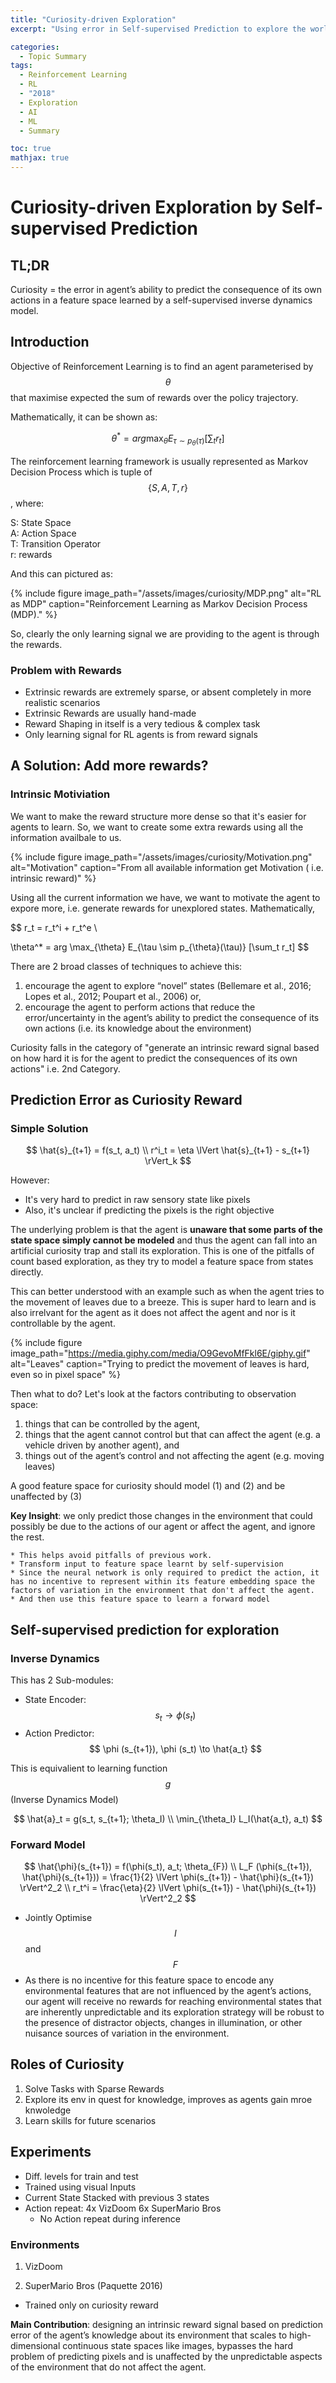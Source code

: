 ```yaml
---
title: "Curiosity-driven Exploration"
excerpt: "Using error in Self-supervised Prediction to explore the world."

categories:
  - Topic Summary
tags:
  - Reinforcement Learning
  - RL
  - "2018"
  - Exploration
  - AI
  - ML
  - Summary

toc: true
mathjax: true
---
```


# Curiosity-driven Exploration by Self-supervised Prediction

## TL;DR
Curiosity = the error in agent’s ability to predict the consequence of its own actions in a feature space learned by a self-supervised inverse dynamics model.

## Introduction

Objective of Reinforcement Learning is to find an agent parameterised by $$\theta $$ that maximise expected the sum of rewards over the policy trajectory.

Mathematically, it can be shown as:

$$
\theta^* = arg \max_{\theta}  E_{\tau \sim p_{\theta}(\tau)}  [\sum_t r_t] 
$$


The reinforcement learning framework is usually represented as Markov Decision Process which is tuple of $$ \{S,A,T,r\} $$, where: <br>


S: State Space  
A: Action Space  
T: Transition Operator  
r: rewards  

And this can pictured as:  

{% include figure image_path="/assets/images/curiosity/MDP.png" alt="RL as MDP" caption="Reinforcement Learning as Markov Decision Process (MDP)." %}

So, clearly the only learning signal we are providing to the agent is through the rewards.

### Problem with Rewards
* Extrinsic rewards are extremely sparse, or absent completely in more realistic scenarios
* Extrinsic Rewards are usually hand-made
* Reward Shaping in itself is a very tedious & complex task
* Only learning signal for RL agents is from reward signals

## A Solution: Add more rewards?
### Intrinsic Motiviation
We want to make the reward structure more dense so that it's easier for agents to learn. So, we want to create some extra rewards using all the information availbale to us.

{% include figure image_path="/assets/images/curiosity/Motivation.png" alt="Motivation" caption="From all available information get Motivation ( i.e. intrinsic reward)" %}

Using all the current information we have, we want to motivate the agent to expore more, i.e. generate rewards for unexplored states. Mathematically,

$$
r_t = r_t^i + r_t^e \\

\theta^* = arg \max_{\theta}  E_{\tau \sim p_{\theta}(\tau)}  [\sum_t r_t]
$$


There are 2 broad classes of techniques to achieve this: 
1. encourage the agent to explore “novel” states (Bellemare et al., 2016; Lopes et al., 2012; Poupart et al., 2006) or, 
2.  encourage the agent to perform actions that reduce the error/uncertainty in the agent’s ability to predict the consequence of its own actions (i.e. its knowledge about the environment)


Curiosity falls in the category of "generate an intrinsic reward signal based on how hard it is for the agent to predict the consequences of its own actions" i.e. 2nd Category.

## Prediction Error as Curiosity Reward

### Simple Solution

$$
\hat{s}_{t+1} = f(s_t, a_t)  \\
r^i_t = \eta \lVert \hat{s}_{t+1} - s_{t+1} \rVert_k 
$$

However:  
* It's very hard to predict in raw sensory state like pixels
* Also, it's unclear if predicting the pixels is the right objective

The underlying problem is that the agent is **unaware that some parts of the state space simply cannot be modeled** and thus the agent can fall into an artificial curiosity trap and stall its exploration. This is one of the pitfalls of count based exploration, as they try to model a feature space from states directly.

This can better understood with an example such as when the agent tries to the movement of leaves due to a breeze. This is super hard to learn and is also irrelvant for the agent as it does not affect the agent and nor is it controllable by the agent.

{% include figure image_path="https://media.giphy.com/media/O9GevoMfFkl6E/giphy.gif" alt="Leaves" caption="Trying to predict the movement of leaves is hard, even so in pixel space" %}


Then what to do?
Let's look at the factors contributing to observation space:
1. things that can be controlled by the agent,
2. things that the agent cannot control but that can affect the agent (e.g. a vehicle driven by another agent), and
3. things out of the agent’s control and not affecting the agent (e.g. moving leaves)

A good feature space for curiosity should model (1) and (2) and be unaffected by (3)



**Key Insight**: we only predict those changes in the environment that could possibly be due to the actions of our agent or affect the agent, and ignore the rest.

	* This helps avoid pitfalls of previous work.
	* Transform input to feature space learnt by self-supervision
	* Since the neural network is only required to predict the action, it has no incentive to represent within its feature embedding space the factors of variation in the environment that don't affect the agent.
	* And then use this feature space to learn a forward model

## Self-supervised prediction for exploration

### Inverse Dynamics
This has 2 Sub-modules:
* State Encoder: $$ s_t \to \phi (s_t) $$
* Action Predictor: $$ \phi (s_{t+1}), \phi (s_t) \to \hat{a_t} $$

This is equivalient to learning function $$g $$ (Inverse Dynamics Model)

$$ 
\hat{a}_t = g(s_t, s_{t+1}; \theta_I) \\
\min_{\theta_I} L_I(\hat{a_t}, a_t) 
$$

### Forward Model

$$ 
\hat{\phi}(s_{t+1}) = f(\phi(s_t), a_t; \theta_{F}) \\
L_F (\phi(s_{t+1}), \hat{\phi}(s_{t+1})) = \frac{1}{2} \lVert \phi(s_{t+1}) - \hat{\phi}(s_{t+1}) \rVert^2_2 \\
r_t^i = \frac{\eta}{2} \lVert \phi(s_{t+1}) - \hat{\phi}(s_{t+1}) \rVert^2_2
$$

* Jointly Optimise $$I$$ and $$F$$  
* As there is no incentive for this feature space to encode any environmental features that are not influenced by the agent’s actions, our agent will receive no rewards for reaching environmental states that are inherently unpredictable and its exploration strategy will be robust to the presence of distractor objects, changes in illumination, or other nuisance sources of variation in the environment.

## Roles of Curiosity
1. Solve Tasks with Sparse Rewards
2. Explore its env in quest for knowledge, improves as agents gain mroe knwoledge
3. Learn skills for future scenarios

## Experiments
* Diff. levels for train and test
* Trained using visual Inputs
* Current State Stacked with previous 3 states
* Action repeat: 4x VizDoom 6x SuperMario Bros
	* No Action repeat during inference

### Environments
1. VizDoom

2. SuperMario Bros (Paquette 2016)
* Trained only on curiosity reward

**Main Contribution**: designing an intrinsic reward signal based on prediction error of the agent’s knowledge about its environment that scales to high-dimensional continuous state spaces like images, bypasses the hard problem of predicting pixels and is unaffected by the unpredictable aspects of the environment that do not affect the agent.